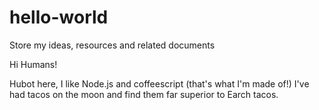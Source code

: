 # hello-world
Store my ideas, resources and related documents

Hi Humans!

Hubot here, I like Node.js and coffeescript (that's what I'm made of!)
I've had tacos on the moon and find them far superior to Earch tacos.
